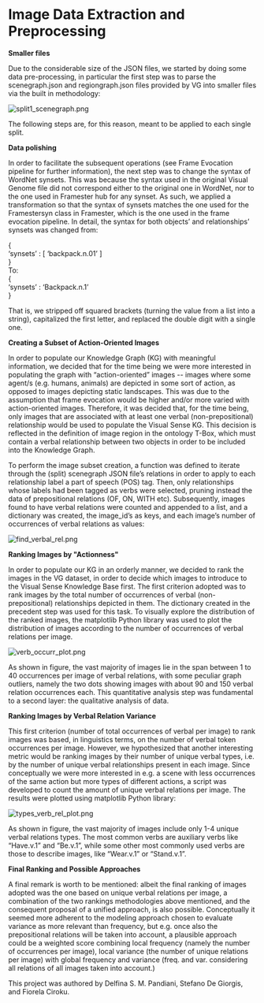 # Image Data Extraction and Preprocessing

**Smaller files**

Due to the considerable size of the JSON files, we started by doing some data pre-processing, in particular the first step was to parse the scenegraph.json and regiongraph.json files provided by VG into smaller files via the built in methodology:

![split1_scenegraph.png](https://raw.githubusercontent.com/delfimpandiani/visualsense/main/4_Image_Data_Extraction_Preprocessing/split1_scenegraph.png)

The following steps are, for this reason, meant to be applied to each single split.

**Data polishing**

In order to facilitate the subsequent operations (see Frame Evocation pipeline for further information), the next step was to change the syntax of WordNet synsets. This was because the syntax used in the original Visual Genome file did not correspond either to the original one in WordNet, nor to the one used in Framester hub for any synset. As such, we applied a transformation so that the syntax of synsets matches the one used for the Framestersyn class in Framester, which is the one used in the frame evocation pipeline. In detail, the syntax for both objects’ and relationships’ synsets was changed from:<br/>

{<br/>
‘synsets’ : [ ‘backpack.n.01’ ]<br/>
}<br/>
To:<br/>
{<br/>
‘synsets’ : ‘Backpack.n.1’<br/>
}<br/>

That is, we stripped off squared brackets (turning the value from a list into a string), capitalized the first letter, and replaced the double digit with a single one. 

**Creating a Subset of Action-Oriented Images**

In order to populate our Knowledge Graph (KG) with meaningful information, we decided that for the time being we were more interested in populating the graph with “action-oriented” images -- images where some agent/s (e.g. humans, animals) are depicted in some sort of action, as opposed to images depicting static landscapes. This was due to the assumption that frame evocation would be higher and/or more varied with action-oriented images. Therefore, it was decided that, for the time being, only images that are associated with at least one verbal (non-prepositional) relationship would be used to populate the Visual Sense KG. This decision is reflected in the definition of image region in the ontology T-Box, which must contain a verbal relationship between two objects in order to be included into the Knowledge Graph. 

To perform the image subset creation, a function was defined to iterate through the (split) scenegraph JSON file’s relations in order to apply to each relationship label a part of speech (POS) tag. Then, only relationships whose labels had been tagged as verbs were selected, pruning instead the data of prepositional relations (OF, ON, WITH etc). Subsequently, images found to have verbal relations were counted and appended to a list, and a dictionary was created, the image_id’s as keys, and each image’s number of occurrences of verbal relations as values:

![find_verbal_rel.png](https://raw.githubusercontent.com/delfimpandiani/visualsense/main/4_Image_Data_Extraction_Preprocessing/find_verbal_rel.png)


**Ranking Images by "Actionness"**

In order to populate our KG in an orderly manner, we decided to rank the images in the VG dataset, in order to decide which images to introduce to the Visual Sense Knowledge Base first. The first criterion adopted was to rank images by the total number of occurrences of verbal (non-prepositional) relationships depicted in them. The dictionary created in the precedent step was used for this task. To visually explore the distribution of the ranked images, the matplotlib Python library was used to plot the distribution of images according to the number of occurrences of verbal relations per image.

![verb_occurr_plot.png](https://raw.githubusercontent.com/delfimpandiani/visualsense/main/4_Image_Data_Extraction_Preprocessing/verb_occurr_plot.png)


As shown in figure, the vast majority of images lie in the span between 1 to 40 occurrences per image of verbal relations, with some peculiar graph outliers, namely the two dots showing images with about 90 and 150 verbal relation occurrences each. This quantitative analysis step was fundamental to a second layer: the qualitative analysis of data.

**Ranking Images by Verbal Relation Variance**

This first criterion (number of total occurrences of verbal per image) to rank images was based, in linguistics terms, on the number of verbal token occurrences per image. However, we hypothesized that another interesting metric would be ranking images by their number of unique verbal types, i.e. by the number of unique verbal relationships present in each image. Since conceptually we were more interested in e.g. a scene with less occurrences of the same action but more types of different actions, a script was developed to count the amount of unique verbal relations per image. The results were plotted using matplotlib Python library:

![types_verb_rel_plot.png](https://raw.githubusercontent.com/delfimpandiani/visualsense/main/4_Image_Data_Extraction_Preprocessing/types_verb_rel_plot.png)


As shown in figure, the vast majority of images include only 1-4 unique verbal relations types. The most common verbs are auxiliary verbs like “Have.v.1” and “Be.v.1”, while some other most commonly used verbs are those to describe images, like “Wear.v.1” or “Stand.v.1”.

**Final Ranking and Possible Approaches**

A final remark is worth to be mentioned: albeit the final ranking of images adopted was the one based on unique verbal relations per image, a combination of the two rankings methodologies above mentioned, and the consequent proposal of a unified approach, is also possible. Conceptually it seemed more adherent to the modeling approach chosen to evaluate variance as more relevant than frequency, but e.g. once also the prepositional relations will be taken into account, a plausible approach could be a weighted score combining local frequency (namely the number of occurrences per image), local variance (the number of unique relations per image) with global frequency and variance (freq. and var. considering all relations of all images taken into account.)






This project was authored by Delfina S. M. Pandiani, Stefano De Giorgis, and Fiorela Ciroku.
